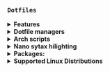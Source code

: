 ### `Dotfiles` 

<details>
<summary><b>Features</b></summary>

- [Auto optimized media](.github/workflows/image-optimizer.yml)

- [Auto validated config files](.github/workflows/config-validate.yml)

- [Auto shell check](.github/workflows/shellcheck.yml)

- [Auto updated submodules](.github/workflows/update-git-submodules.yml)

</details>
<details>
<summary><b>Dotfile managers</b></summary>
  
- https://github.com/Shemnei/punktf

</details>
<details>
<summary><b>Arch scripts</b></summary>

```bash
curl -fsSL https://raw.githubusercontent.com/Ven0m0/Linux-OS/refs/heads/main/Cachyos/Updates.sh | bash
```
```bash
curl -fsSL https://raw.githubusercontent.com/Ven0m0/Linux-OS/refs/heads/main/Cachyos/Clean.sh | bash
```
```bash
curl -fsSL https://raw.githubusercontent.com/Ven0m0/Linux-OS/refs/heads/main/Cachyos/Rank.sh | bash
```
</details>

<details>
<summary><b>Nano sytax hilighting</b></summary>

https://github.com/scopatz/nanorc
```bash
curl -fsSL https://raw.githubusercontent.com/scopatz/nanorc/master/install.sh | sh -s -- -l
```
</details>

<details>
<summary><b>Packages:</b></summary>

* [Arch PKG](https://archlinux.org/packages)
* [AUR PKG](https://aur.archlinux.org)
* [Crates.io](https://crates.io)
* [FlatHub](https://flathub.org)
* [Lure.sh](https://lure.sh)
* [Basher](https://www.basher.it/package)
* [bpkg](https://bpkg.sh)
* [x-cmd](https://www.x-cmd.com)
  <details>
  <summary><b>Install x-cmd</b></summary>

  ```bash
  eval "$(curl https://get.x-cmd.com)"
  ```
  fish
  ```sh
  curl https://get.x-cmd.com | sh
  chmod +x $HOME/.x-cmd.root/bin/x-cmd && ./$HOME/.x-cmd.root/bin/x-cmd fish --setup
  ```
  </details>
</details>

<details>
<summary><b>Supported Linux Distributions</b></summary>

[CachyOS](https://cachyos.org) specifically, but really any arch based distro is compatible

For debian see: [Debian dotfiles](https://github.com/Ven0m0/dotfiles-pi)

* [DietPi](https://dietpi.com/)
* [Raspberry Pi OS](https://www.raspberrypi.com/software)

</details>

